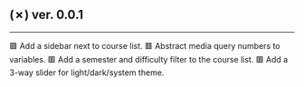 ## (✗) ver. 0.0.1
-----------------
  🟩 Add a sidebar next to course list.
  🟥 Abstract media query numbers to variables.
  🟥 Add a semester and difficulty filter to the course list.
  🟥 Add a 3-way slider for light/dark/system theme.
